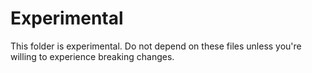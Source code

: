 # Experimental

This folder is experimental. Do not depend on these files unless you're willing
to experience breaking changes.
